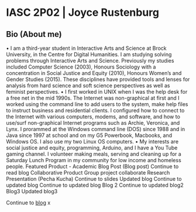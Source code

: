 #   IASC 2P02 | Joyce Rustenburg
 
##  Bio (About me) 

•	I am a third-year student in Interactive Arts and Science at Brock University, in the Centre for Digital Humanities. I am studying solving problems through Interactive Arts and Science. Previously my studies included Computer Science (2003), Honours Sociology with a concentration in Social Justice and Equity (2010), Honours Women’s and Gender Studies (2015). These disciplines have provided tools and lenses for analysis from hard science and soft science perspectives as well as feminist perspectives.
•	I first worked in UNIX when I was the help desk for a free net in the mid 1990s. The Internet was non-graphical at first and I worked using the command line to add users to the system, make help files to instruct business and residential clients. I configured how to connect to the Internet with various computers, modems, and software, and how to use/surf non-graphical Internet programs such as Archie, Veronica, and Lynx. I prorammed at the Windows command line (DOS) since 1988 and in Java since 1997 at school and on my G5 Powerbook, Macbooks, and Windows OS. I also use my two Linux OS computers.
•	My interests are social justice and equity, programming, Arduino, and I have a You Tube gaming channel. I volunteer making meals, serving and cleaning up for a Saturday Lunch Program in my community for low income and homeless people.
Featured Product - Academic Blog Post (Blog post)
Continue to read blog
Collaborative Product
Group project collaborate
Research Presentation (Pecha Kucha)
Continue to slides
Updated blog
Continue to updated blog
Continue to updated blog
Blog 2
Continue to updated blog2
Blog3
Updated blog3

Continue to [blog](https://rustenburgJ.github.io/IASC-2P02/blog)
x
